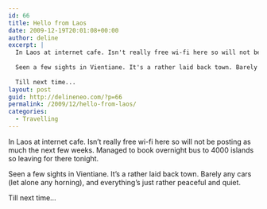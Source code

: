 ```yaml
---
id: 66
title: Hello from Laos
date: 2009-12-19T20:01:08+00:00
author: deline
excerpt: |
  In Laos at internet cafe. Isn't really free wi-fi here so will not be posting as much the next few weeks. Managed to book overnight bus to 4000 islands so leaving for there tonight.
  
  Seen a few sights in Vientiane. It's a rather laid back town. Barely any cars (let alone any horning), and everything's just rather peaceful and quiet.
  
  Till next time...
layout: post
guid: http://delineneo.com/?p=66
permalink: /2009/12/hello-from-laos/
categories:
  - Travelling
---
```

In Laos at internet cafe. Isn&#8217;t really free wi-fi here so will not be posting as much the next few weeks. Managed to book overnight bus to 4000 islands so leaving for there tonight.

Seen a few sights in Vientiane. It&#8217;s a rather laid back town. Barely any cars (let alone any horning), and everything&#8217;s just rather peaceful and quiet.

Till next time&#8230;